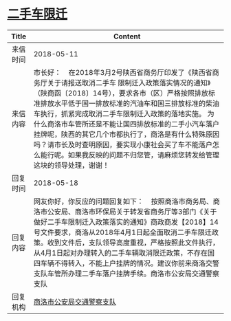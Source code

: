 # <a href="http://www.shangluo.gov.cn/zmhd/ldxxxx.jsp?urltype=leadermail.LeaderMailContentUrl&wbtreeid=1112&leadermailid=4706">二手车限迁</a>
|Title|Content|
|:---:|---|
|来信时间|2018-05-11|
|来信内容|市长好：    在2018年3月2号陕西省商务厅印发了《陕西省商务厅关于请报送取消二手车 限制迁入政策落实情况的通知》（陕商函〔2018〕14号），要求各市（区）严格按照排放标准排放水平低于国一排放标准的汽油车和国三排放标准的柴油车执行，抓紧完成取消二手车限制迁入政策的落地实施。 为什么商洛市车管所还是不能让国四排放标准的二手小汽车落户挂牌呢，陕西的其它几个市都执行了，商洛是有什么特殊原因吗？请市长及时查明原因，要实现小康社会买了车不能落户怎么能行呢。如果我反映的问题不归您管，请麻烦您转发给管理这块的领导处理，谢谢！|
|回复时间|2018-05-18|
|回复内容|网友你好，你反应的问题回复如下：    按照商洛市商务局、商洛市公安局、商洛市环保局关于转发省商务厅等3部门《关于做好二手车限制迁入政策落实的通知》商政商发【2018】14号文件要求，商洛从2018年4月1日起全面取消二手车限迁政策。收到文件后，支队领导高度重视，严格按照此文件执行，从4月1日起对办理转入的二手车辆取消限迁政策，不存在国四车辆不得转入，不能上户挂牌的情况。建议你前来商洛交警支队车管所办理二手车落户挂牌手续。商洛市公安局交通警察支队|
|回复机构|<a href="../../categories/agencies/商洛市公安局交通警察支队.md">商洛市公安局交通警察支队</a>|

